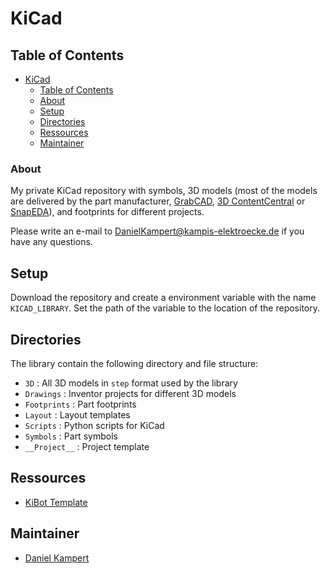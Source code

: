 # KiCad

## Table of Contents

- [KiCad](#kicad)
  - [Table of Contents](#table-of-contents)
  - [About](#about)
  - [Setup](#setup)
  - [Directories](#directories)
  - [Ressources](#ressources)
  - [Maintainer](#maintainer)

### About

My private KiCad repository with symbols, 3D models (most of the models are delivered by the part manufacturer, [GrabCAD](https://grabcad.com/), [3D ContentCentral](https://www.3dcontentcentral.com/Default.aspx) or [SnapEDA](https://www.snapeda.com/)), and footprints for different projects.

Please write an e-mail to [DanielKampert@kampis-elektroecke.de](DanielKampert@kampis-elektroecke.de) if you have any questions.

## Setup

Download the repository and create a environment variable with the name `KICAD_LIBRARY`. Set the path of the variable to the location of the repository.

## Directories

The library contain the following directory and file structure:

- `3D` : All 3D models in `step` format used by the library
- `Drawings` : Inventor projects for different 3D models
- `Footprints` : Part footprints
- `Layout` : Layout templates
- `Scripts` : Python scripts for KiCad
- `Symbols` : Part symbols
- `__Project__` : Project template

## Ressources

- [KiBot Template](https://github.com/nguyen-v/KDT_Hierarchical_KiBot)

## Maintainer

- [Daniel Kampert](mailto:DanielKampert@kampis-elektroecke.de)
